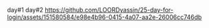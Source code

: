 day#1                                                                                     day#2
https://github.com/LOORDyassin/25-day-for-login/assets/151580584/e98e4b96-0415-4a07-aa2e-26006cc746db


